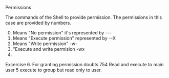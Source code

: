 Permissions

The commands of the Shell to provide permission. The permissions in this case are provided by numbers.

0. Means "No permission" it's represented by --- <br>
1. Means "Execute permission" represented by --X <br>
2. Means "Write permission" -w- <br>
3.  "Execute and write permision -wx
4.

Excercise 6. For granting permission doubts 754 Read and execute to main user 5 execute to group but read only to user. 
